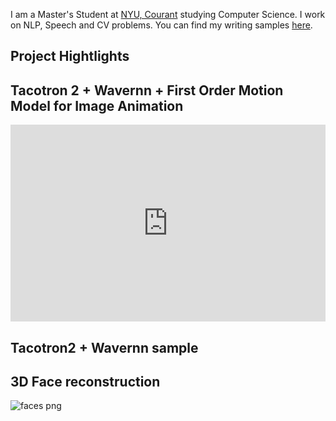
I am a Master's Student at [NYU, Courant](https://www.courant.nyu.edu/) studying Computer Science. I work on NLP, Speech and CV problems. You can find my writing samples [here](https://scholar.google.com/citations?user=YgWXXZcAAAAJ&hl=en). 

## Project Hightlights

## Tacotron 2 + Wavernn + First Order Motion Model for Image Animation
<iframe width="100%" height="315" src="https://www.youtube.com/embed/5HQAaUHMpzc" frameborder="0" allow="accelerometer; autoplay; clipboard-write; encrypted-media; gyroscope; picture-in-picture" allowfullscreen></iframe>

## Tacotron2 + Wavernn sample
<audio ref='themeSong' src="https://github.com/alchemi5t/alchemi5t.github.io/blob/main/docs/assets/github.wav" autoPlay loop></audio>


## 3D Face reconstruction
![faces png](https://github.com/alchemi5t/alchemi5t.github.io/blob/main/docs/assets/faces.png "Face reconstruction for frontolized face recognition")



